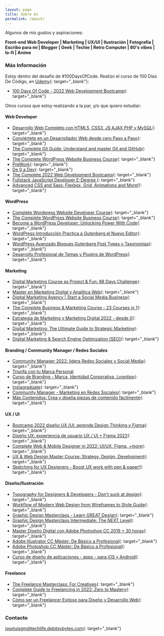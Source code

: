 ```yaml
---
layout: page
title: Sobre mí
permalink: /about/
---
```

Algunos de mis gustos y aspiraciones:

**Front-end Web Developer \| Marketing \| UX/UI \| Ilustración \| Fotografía \| Escribo para mí \| Blogger \| Geek \| Techie \| Retro Computer \| 80's vibes \| lo-fi \| Anime**

### Más Información

Estoy dentro del desafío de #100DaysOfCode. Realizo el curso de 100 Días De Código, en [Udemy](https://www.udemy.com/){: target="_blank"}:
- [100 Days Of Code - 2022 Web Development Bootcamp](https://www.udemy.com/course/100-days-of-code-web-development-bootcamp/){: target="_blank"}

Otros cursos que estoy realizando a la par, y/o que quiero estudiar:

#### Web Developer
- [Desarrollo Web Completo con HTML5, CSS3, JS AJAX PHP y MySQL](https://www.udemy.com/course/desarrollo-web-completo-con-html5-css3-js-php-y-mysql/){: target="_blank"}
- [Conviértete en un Desarrollador Web desde cero Paso a Paso](https://www.udemy.com/course/desarrollo-web-desde-cero-paso-a-paso/){: target="_blank"}
- [The Complete Git Guide: Understand and master Git and GitHub](https://www.udemy.com/course/git-and-github-complete-guide/){: target="_blank"}
- [The Complete WordPress Website Business Course](https://www.udemy.com/course/the-complete-wordpress-website-business-course/){: target="_blank"}
- [PreWork](https://lms.sabio.la/){: target="_blank"}
- [De 0 a Dev](https://open-bootcamp.com/){: target="_blank"}
- [The Complete 2022 Web Development Bootcamp](https://www.udemy.com/course/the-complete-web-development-bootcamp/){: target="_blank"}
- [Fullstack JavaScript Developer E-Degree ](https://www.eduonix.com/fullstack-javascript-developer-edegree){: target="_blank"}
- [Advanced CSS and Sass: Flexbox, Grid, Animations and More!](https://www.udemy.com/course/advanced-css-and-sass/){: target="_blank"}

#### WordPress
- [Complete Wordpress Website Developer Course](https://www.udemy.com/course/the-complete-wordpress-developer-course-w/){: target="_blank"}
- [The Complete WordPress Website Business Course](https://www.udemy.com/course/the-complete-wordpress-website-business-course/){: target="_blank"}
- [Become a WordPress Developer: Unlocking Power With Code](https://www.udemy.com/course/become-a-wordpress-developer-php-javascript/){: target="_blank"}
- [WordPress Introducción Practica a Gutenberg el Nuevo Editor](https://www.udemy.com/course/wordpress-introduccion-practica-a-gutenberg-el-nuevo-editor/){: target="_blank"}
- [WordPress Avanzado Bloques Gutenberg Post Types y Taxonomías](https://www.udemy.com/course/wordpress-avanzado-custom-post-types-taxonomias-y-metaboxes/){: target="_blank"}
- [Desarrollo Profesional de Temas y Plugins de WordPress](https://www.udemy.com/course/experto-de-photoshop-a-wordpress-creando-2-themes-plantillas/){: target="_blank"}

#### Marketing
- [Digital Marketing Course as Project & Fun: 88 Days Challenge](https://www.udemy.com/course/digital-marketing-course-2022/){: target="_blank"}
- [Máster en Marketing Digital y Analítica Web](https://neetwork.com/){: target="_blank"}
- [Digital Marketing Agency \| Start a Social Media Business](https://www.udemy.com/course/digital-marketing-agency-social-media-marketing-business/){: target="_blank"}
- [The Complete Business & Marketing Course - 23 Courses in 1](https://www.udemy.com/course/the-complete-business-marketing-course/){: target="_blank"}
- [Estrategia de Marketing y Marketing Digital 2022 - desde 0](https://www.udemy.com/course/estrategia-de-marketing-y-marketing-digital/){: target="_blank"}
- [Digital Marketing: The Ultimate Guide to Strategic Marketing](https://www.udemy.com/course/digital-marketing-management/){: target="_blank"}
- [Digital Marketing & Search Engine Optimization (SEO)](https://www.udemy.com/course/digital-marketing-and-seo-training/){: target="_blank"}

#### Branding / Community Manager / Redes Sociales
- [Community Manager 2022: lidera Redes Sociales y Social Media](https://www.udemy.com/course/community-manager-redes-sociales-y-social-media/){: target="_blank"}
- [Triunfa con tu Marca Personal](Descontinuado)
- [Curso de Branding - Marca, Identidad Corporativa, Logotipo](https://www.udemy.com/course/curso-de-branding-marca-identidad-corporativa-logotipo/){: target="_blank"}
- [Instagradúate](https://www.aprendeinteligente.com/pv-instagraduate/){: target="_blank"}
- [Community Manager - Marketing en Redes Sociales](https://www.g-talent.net/products/diplomado-de-marketing-digital){: target="_blank"}
- [Más Contenidos: Crea y diseña piezas de contenido fácilmente](https://escuela.conviertemas.com/entrenamientos/curso-mas-contenidos/#tab-course-section__overview){: target="_blank"}

#### UX / UI
- [Bootcamp 2022 diseño UX /UI: aprende Design Thinking y Figma](https://www.udemy.com/course/bootcamp-diseno-ux-ui-aprende-design-thinking-y-figma/){: target="_blank"}
- [Diseño UX: experiencia de usuario UX / UI + Figma 2022](https://www.udemy.com/course/ux-design-disenador-ux-de-cero-a-profesional-2021/){: target="_blank"}
- [Complete Web & Mobile Designer in 2022: UI/UX, Figma, +more](https://www.udemy.com/course/complete-web-designer-mobile-designer-zero-to-mastery/){: target="_blank"}
- [UX & Web Design Master Course: Strategy, Design, Development](https://www.udemy.com/course/ux-web-design-master-course-strategy-design-development/){: target="_blank"}
- [Sketching for UX Designers - Boost UX work with pen & paper!](https://www.udemy.com/course/sketching-for-ux-designers/){: target="_blank"}

#### Diseño/Ilustración
- [Typography for Designers & Developers - Don't suck at design](https://www.udemy.com/course/typography-mastery-for-ui-designers-and-developers/){: target="_blank"}
- [Workflow of Modern Web Design from Wireframes to Style Guide](https://www.udemy.com/course/workflow-of-responsive-web-design-from-sketching-to-style-guides/){: target="_blank"}
- [Graphic Design Masterclass - Learn GREAT Design](https://www.udemy.com/course/graphic-design-masterclass-everything-you-need-to-know/){: target="_blank"}
- [Graphic Design Masterclass Intermediate: The NEXT Level](https://www.udemy.com/course/graphic-design-masterclass-the-next-level/){: target="_blank"}
- [Master Diseño Digital con Adobe Photoshop CC 2019 + 30 horas](https://www.udemy.com/course/master-en-diseno-digital-con-adobe-photoshop-cc/){: target="_blank"}
- [Adobe Illustrator CC Máster: De Básico a Profesional](https://www.udemy.com/course/adobe-illustrator-cc-master/){: target="_blank"}
- [Adobe Photoshop CC Máster: De Básico a Profesional](https://www.udemy.com/course/adobe-photoshop-cc-pro/){: target="_blank"}
- [Curso de diseño de aplicaciones - apps - para iOS y Android](https://www.udemy.com/course/curso-apps/){: target="_blank"}

#### Freelance
- [The Freelance Masterclass: For Creatives](https://www.udemy.com/course/the-freelance-masterclass-for-creatives/){: target="_blank"}
- [Complete Guide to Freelancing in 2022: Zero to Mastery](https://www.udemy.com/course/complete-guide-to-freelancing-zero-to-mastery/){: target="_blank"}
- [Cómo ser un Freelancer Exitoso para Diseño y Desarrollo Web](https://www.udemy.com/course/como-ser-un-freelancer-exitoso-para-diseno-y-desarrollo-web/){: target="_blank"}

### Contacto

[joseluisgm@techlife.debitsybytes.com](mailto:joseluisgm@techlife.debitsybytes.com){: target="_blank"}
